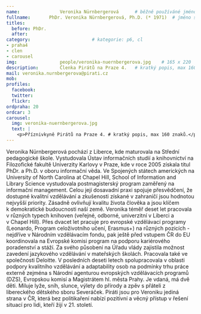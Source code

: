 ```yaml
---
name:               Veronika Nürnbergerová  	# běžně používáné jméno
fullname: 	    PhDr. Veronika Nürnbergerová, Ph.D. (* 1971)  # jméno s tituly etc.
titles:
  before: PhDr.
  after:
category:                       # kategorie: p6, cl
- praha4
- clen
- carousel
img: 		        people/veronika-nuernbergerova.jpg    # 165 x 220
description:        Členka Pirátů na Praze 4.   # kratký popis, max 160 znaků
mail: veronika.nurnbergerova@pirati.cz
mob: 			
profiles:
  facebook:
  twitter: 
  flickr: 
ordpraha: 20
ordcar: 3
carousel:
  img: veronika-nuernbergerova.jpg
  text: |
    <p>Příznivkyně Pirátů na Praze 4. # kratký popis, max 160 znaků.</p>
---
```

Veronika Nürnbergerová pochází z Liberce, kde maturovala na Střední pedagogické škole. Vystudovala Ústav informačních studií a knihovnictví na Filozofické fakultě Univerzity Karlovy v Praze, kde v roce 2005 získala titul PhDr. a Ph.D. v oboru informační věda. Ve Spojených státech amerických na University of North Carolina at Chapel Hill, School of Information and Library Science vystudovala postmagisterský program zaměřený na informační management.
Celou její dosavadní praxi spojuje přesvědčení, že dostupné kvalitní vzdělávání a zkušenosti získané v zahraničí jsou hodnotou nejvyšší priority. Zásadně ovlivňují kvalitu života člověka a jsou klíčem k demokratické budoucnosti naší země. 
Veronika téměř deset let pracovala v různých typech knihoven (veřejné, odborné, univerzitní v Liberci a v Chapel Hill). Přes dvacet let pracuje pro evropské vzdělávací programy (Leonardo, Program celoživotního učení, Erasmus+) na různých pozicích - nejdříve v Národním vzdělávacím fondu, pak ještě před vstupem ČR do EU koordinovala na Evropské komisi program na podporu kariérového poradenství a stáží. Za svého působení na Úřadu vlády zajistila možnost zavedení jazykového vzdělávání v mateřských školách.  Pracovala také ve společnosti Deloitte. V posledních deseti letech spolupracovala v oblasti podpory kvalitního vzdělávání a adaptability osob na podmínky trhu práce externě zejména s Národní agenturou evropských vzdělávacích programů (DZS), Evropskou komisí a Magistrátem hl. města Prahy.
Je vdaná, má dvě děti. Miluje lyže, sníh, slunce, výlety do přírody a zpěv s přáteli z libereckého dětského sboru Severáček.
Piráti jsou pro Veroniku jediná strana v ČR, která bez politikaření nabízí pozitivní a věcný přístup v řešení situací pro lidi, kteří žijí v 21. století.
